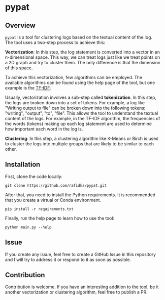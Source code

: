 # pypat

## Overview

`pypat` is a tool for clustering logs based on the textual content of the log.
The tool uses a two-step process to achieve this:

**Vectorization**: In this step, the log statement is converted into a vector in
an n-dimensional space. This way, we can treat logs just like we treat points on
a 2D graph and try to cluster them. The only difference is that the dimension of
this space.

To achieve this vectorization, few algorithms can be employed. The available
algorithms can be found using the help page of the tool, but one example is the
[TF-IDF](https://en.wikipedia.org/wiki/Tf%E2%80%93idf).

Usually, vectorization involves a sub-step called **tokenization**. In this
step, the logs are broken down into a set of tokens. For example, a log like
"Writing output to file" can be broken down into the following tokens:
"writing", "output", "to", "file". This allows the tool to understand the
textual content of the logs. For example, in the TF-IDF algorithm, the
frequencies of the words (tokens) making up each log statement are used to
determine how important each word in the log is.

**Clustering**: In this step, a clustering algorithm like K-Means or Birch
is used to cluster the logs into multiple groups that are likely to be similar
to each other.

## Installation

First, clone the code locally:

```
git clone https://github.com/rafidka/pypat.git
```

After that, you need to install the Python requirements. It is recommended that
you create a virtual or Conda environment.

```
pip install -r requirements.txt
```

Finally, run the help page to learn how to use the tool:

```
python main.py --help
```

## Issue

If you create any issue, feel free to create a GitHub Issue in this repository
and I will try to address it or respond to it as soon as possible.

## Contribution

Contribution is welcome. If you have an interesting addition to the tool, be it
another vectorization or clustering algorithm, feel free to publish a PR.
